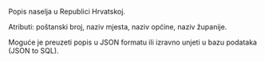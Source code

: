 Popis naselja u Republici Hrvatskoj.

Atributi:	poštanski broj,
			naziv mjesta,
			naziv općine,
			naziv županije.

Moguće je preuzeti popis u JSON formatu ili izravno unjeti u bazu podataka (JSON to SQL).